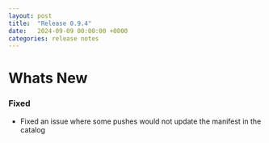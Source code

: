 ```yaml
---
layout: post
title:  "Release 0.9.4"
date:   2024-09-09 00:00:00 +0000
categories: release notes
---
```


# Whats New

### Fixed

- Fixed an issue where some pushes would not update the manifest in the catalog


